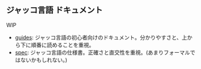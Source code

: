 ## ジャッコ言語 ドキュメント

WIP

- [guides](./guides): ジャッコ言語の初心者向けのドキュメント。分かりやすさと、上から下に順番に読めることを重視。
- [spec](./spec): ジャッコ言語の仕様書。正確さと直交性を重視。(あまりフォーマルではないかもしれない。)
